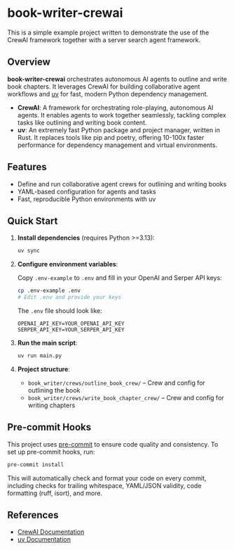 # book-writer-crewai

This is a simple example project written to demonstrate the use of the CrewAI framework together with a server search agent framework.

## Overview

**book-writer-crewai** orchestrates autonomous AI agents to outline and write book chapters. It leverages CrewAI for building collaborative agent workflows and [uv](https://github.com/astral-sh/uv) for fast, modern Python dependency management.

- **CrewAI**: A framework for orchestrating role-playing, autonomous AI agents. It enables agents to work together seamlessly, tackling complex tasks like outlining and writing book content.
- **uv**: An extremely fast Python package and project manager, written in Rust. It replaces tools like pip and poetry, offering 10-100x faster performance for dependency management and virtual environments.

## Features

- Define and run collaborative agent crews for outlining and writing books
- YAML-based configuration for agents and tasks
- Fast, reproducible Python environments with uv

## Quick Start

1. **Install dependencies** (requires Python >=3.13):

   ```sh
   uv sync
   ```

2. **Configure environment variables**:

   Copy `.env-example` to `.env` and fill in your OpenAI and Serper API keys:

   ```sh
   cp .env-example .env
   # Edit .env and provide your keys
   ```

   The `.env` file should look like:

   ```env
   OPENAI_API_KEY=YOUR_OPENAI_API_KEY
   SERPER_API_KEY=YOUR_SERPER_API_KEY
   ```

3. **Run the main script**:

   ```sh
   uv run main.py
   ```

4. **Project structure**:
   - `book_writer/crews/outline_book_crew/` – Crew and config for outlining the book
   - `book_writer/crews/write_book_chapter_crew/` – Crew and config for writing chapters

## Pre-commit Hooks

This project uses [pre-commit](https://pre-commit.com/) to ensure code quality and consistency. To set up pre-commit hooks, run:

```sh
pre-commit install
```

This will automatically check and format your code on every commit, including checks for trailing whitespace, YAML/JSON validity, code formatting (ruff, isort), and more.

## References

- [CrewAI Documentation](https://github.com/crewaiinc/crewai)
- [uv Documentation](https://github.com/astral-sh/uv)
